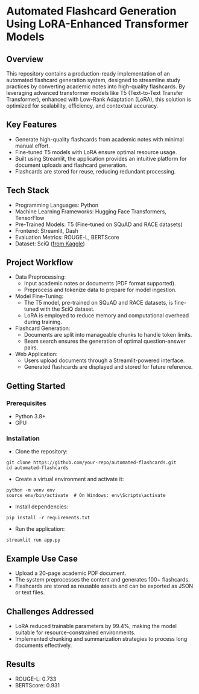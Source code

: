 # Automated Flashcard Generation Using LoRA-Enhanced Transformer Models

## Overview
This repository contains a production-ready implementation of an automated flashcard generation system, designed to streamline study practices by converting academic notes into high-quality flashcards. By leveraging advanced transformer models like T5 (Text-to-Text Transfer Transformer), enhanced with Low-Rank Adaptation (LoRA), this solution is optimized for scalability, efficiency, and contextual accuracy.

## Key Features
- Generate high-quality flashcards from academic notes with minimal manual effort.
- Fine-tuned T5 models with LoRA ensure optimal resource usage.
- Built using Streamlit, the application provides an intuitive platform for document uploads and flashcard generation.
- Flashcards are stored for reuse, reducing redundant processing.

## Tech Stack
- Programming Languages: Python
- Machine Learning Frameworks: Hugging Face Transformers, TensorFlow
- Pre-Trained Models: T5 (Fine-tuned on SQuAD and RACE datasets)
- Frontend: Streamlit, Dash
- Evaluation Metrics: ROUGE-L, BERTScore
- Dataset: SciQ ([from Kaggle](https://www.kaggle.com/datasets/thedevastator/sciq-a-dataset-for-science-question-answering))

## Project Workflow
- Data Preprocessing:
  - Input academic notes or documents (PDF format supported).
  - Preprocess and tokenize data to prepare for model ingestion.
- Model Fine-Tuning:
  - The T5 model, pre-trained on SQuAD and RACE datasets, is fine-tuned with the SciQ dataset.
  - LoRA is employed to reduce memory and computational overhead during training.
- Flashcard Generation:
  - Documents are split into manageable chunks to handle token limits.
  - Beam search ensures the generation of optimal question-answer pairs.
- Web Application:
  - Users upload documents through a Streamlit-powered interface.
  - Generated flashcards are displayed and stored for future reference.

## Getting Started

### Prerequisites
- Python 3.8+
- GPU

### Installation
- Clone the repository:
```
git clone https://github.com/your-repo/automated-flashcards.git
cd automated-flashcards
```
- Create a virtual environment and activate it:
```
python -m venv env
source env/bin/activate  # On Windows: env\Scripts\activate
```
- Install dependencies:
```
pip install -r requirements.txt
```
- Run the application:
```
streamlit run app.py
```

## Example Use Case
- Upload a 20-page academic PDF document.
- The system preprocesses the content and generates 100+ flashcards.
- Flashcards are stored as reusable assets and can be exported as JSON or text files.

## Challenges Addressed
- LoRA reduced trainable parameters by 99.4%, making the model suitable for resource-constrained environments.
- Implemented chunking and summarization strategies to process long documents effectively.

## Results
- ROUGE-L: 0.733
- BERTScore: 0.931
